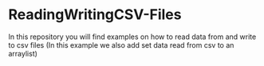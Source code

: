# ReadingWritingCSV-Files

In this repository you will find examples on how to read data from and write to csv files (In this example we also add set data read from csv to an arraylist)

